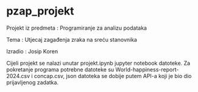 # pzap_projekt

Projekt iz predmeta : Programiranje za analizu podataka 

Tema : Utjecaj zagađenja zraka na sreću stanovnika

Izradio : Josip Koren 

Cijeli projekt se nalazi unutar projekt.ipynb jupyter notebook datoteke.
Za pokretanje programa potrebne datoteke su World-happiness-report-2024.csv i concap.csv, json datoteka se dobije putem API-a koji je bio dio prijavljenog zadatka.
